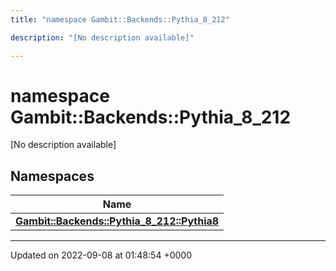 ```yaml
---
title: "namespace Gambit::Backends::Pythia_8_212"

description: "[No description available]"

---
```


# namespace Gambit::Backends::Pythia_8_212

[No description available]

## Namespaces

| Name           |
| -------------- |
| **[Gambit::Backends::Pythia_8_212::Pythia8](/documentation/code/namespaces/namespacegambit_1_1backends_1_1pythia__8__212_1_1pythia8/)**  |






-------------------------------

Updated on 2022-09-08 at 01:48:54 +0000